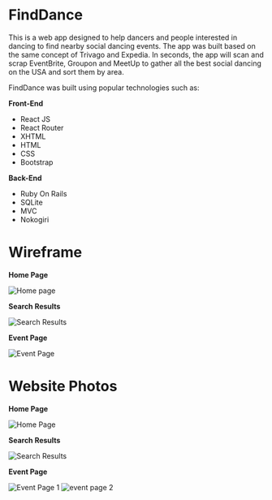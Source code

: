 # FindDance

This is a web app designed to help dancers and people interested in dancing to find nearby social dancing events. The app was built based on the same concept of Trivago and Expedia. In seconds, the app will scan and scrap EventBrite, Groupon and MeetUp to gather all the best social dancing on the USA and sort them by area. 

FindDance was built using popular technologies such as: 

**Front-End**
- React JS
- React Router
- XHTML
- HTML
- CSS
- Bootstrap

**Back-End**
- Ruby On Rails
- SQLite
- MVC
- Nokogiri 

# Wireframe

**Home Page**

![Home page](https://lh3.googleusercontent.com/_QgXGEm00aKNKlU7bBtJHNn9Z0_UyD5aEBtaiz7STDJwvDqLz9QtK2MKUJPuLz9jaG96fNP1g5c2gIVoCF9C0rcnNEkmQK3RCyjZMeqOOTfm8Eqx551185dMf7dUhIXIPvm_1c2VZR0Noz-xC_fDlk8i1Fo1ElVugKr367ibDG8WFkZH-KsKviie1fzjd2IQSdIVlEsqAMn5w8HOEOYufS1p3X6P48aIlbeb6kBmECfsudtSig9NyuGF_hQpMLAqynta1iRHUMpUphGHxgzZsrujWgDG1bRdIP6qM07ZD_Aq2gd8gglvp2LGvb1DYdro8mvmkmBFAg3GpO4SN8qKoIPbH95e5kjrsRPsdZs5Y-2FfQ84IBcvrVRNgSMcpzvQ3PrWaa3reoCqENoi1h0QddP7SVTzQm-mRmG4Lbs5SgjBNUS8DW3T72xaaPx7LKwNfloMXXoCXtl7HUSoGk_A7-Qg25bpJVUCvkXasiz_4kwpCpgezhh3Eo5UTcB3shCR61P1TUHDMr_ecWIpIN7xHaF8ikABYFarNRCKhrFew2R-W8GpZumGzaj_Nhz5QF_p9KuvkMoGL8PtFbkHohRJw8F4rm10Rw-uZ2V5jpydDNlAW5VCwWpfm8qBS3yiNfVocnwYWEyxivsllE3NStBMJkG3mW5YjTo2pkE1MysaGxol4pqXuGtAqzU=w909-h667-no "Home page")

**Search Results**

![Search Results](https://lh3.googleusercontent.com/XnWS5B_RUqbvc-nh8z6V8AG1rbsCSg21SnKi_U0dH_3cE2Td669sthrC8U4qwWhK-62Tz_0v7KuPdT3mGIiean5lh6luRvqmbFY9CsCOXYQn02K5J8F64vS_RLZMCXC1GU2uGo4u_dDQafrZ0sKPK5RL3mJuqtnKK8pbdzy2bvxIgZqnco8ZxEFmGguKy4tVfyNxHyHrPrA4qAhfDLonrAypBFmJ7iAHSt0OVrceXIIXT24VSkTCnUYq457m_Id3sFs_O-1JFBP1tA0v0nL0NiYVsgjWCL3TrXmjaK-f2KubU0u80zvGK53wKtQOq_sD2tCUMkb0LxPH9fj0tdqtDXkKrT_LOWHBaqqZd8dSNyv1bZDEhfqtneMWfnTovxaVXYnOyFXfM367d73ATZUmqHog7ZyJV-Y_hWlmkjjspXAkLP1U6tMRu2Ix4sHHAHllhT-Xx-cgVV6r-ReGToi9vysi8-hfWO8sGOhHmQ75hBMEdUhk3RIZmHzLa8e1CzFSRl-HEdihOmJJ1jqY2f0kJsyu2OAT0HDLRrUEddOZReHYMzNA4J5XflYJO6SmphrWCeE2zwS841QXV63rbtLbsxkJPVt31DuLLXldj7x3_L6T2LC-W-kYY1lL17bYfyxxhnLuywoEG5Al1T8UrSJzqbD51i9CUJqMf14mjA7CIl5g9YG3Ayjdx9M=w912-h928-no "Search Results")

**Event Page**

![Event Page](https://lh3.googleusercontent.com/s_zPDaMi3jroDYtAtoqycTfUhI35tnyTgVepI24j-p-ZfN2q5YGJJs_JTxCJbP3HU1exn6e6HKZN6yPd2C9TSYuYwMU6x6Fk0mF0PECYy4N2TckIqqh1LQwOKu0v1I5mgvVp_FdRiaq_Ak_y9ey0wVwKWz2r62XMrh9b5glwMeUAQH4FpWqoNvOrx4lj-qcdNDim4qrp37nkel-05B1BRA5gbz_U0N-VtwiQNejWnfg17XSPhFRaKsCqPWgoGh31-i6oAbCrvvdVBgW7gMmu6UIHeGsImJYXBWtShipbi6JXgIgrouB5f8x0Yb6Jh3yh-K7QkSDa8V2rHewqm0xoVMBrZBnCx0F5TxZqbiZSPErIMgsANglYH9R0JpHS6YNsIRsXaPnBthoPYwWWP99rJ8FZ22WdYP9GVQP2y3-OE0WFMZTbtwQSls33tGbyz2A1yuThR7cUM2M7YhTknj29onpU0KTp2qeck3_rztDCEzIHbMuRChudXDfRmKfKa9jBDTXumjUmbb1x8F_FRAR_zCULiWW9OXCAD_W_rb8XeWxrOF9CWeVfPNHnuCQqXpU6uNinMY-BIzs0XgVNssacAZhSmlhNeNMX_ljyh-AdhrIAklHcu9OW4SYdQhT_nQUZ9VNzL_s4Th5RQ1T1M5wzTLXUjOLFHKZX37PLw3JGlAf9S-8a63W_F80=w554-h862-no "Event Page")

# **Website Photos**

**Home Page**

![Home Page](https://lh3.googleusercontent.com/M4L6aiZvTET3zHowfM-7ZcYGBljk50m7skh691MFA4JhHIeSLtmDuOdgKVaJlMLFF7f5GP-UwsToB-hmMn1CtqQkuubCx9MQssZgeSxxbV8xUvk0i9TexrXpf8eDbt_yu5cm4h0x8EvPGZtBPibaHSmudKd_7aqi5AzeVo-upWwS3KJ2LI-yX7XXqBTAbvSLu34IFKn4F3UDYuW7H-NyG5Ou4IKJD6HGgKHG8GG_bKVvepoDde-GW32VV2qM6WnBbePEsgWTBfVIots52Yamcl4IJ9_rqs-pdNleYTAYxuKhQoU9LFslyTS8nat0uwLxOQfzWboR9cl7krm5ehO1XvApOduJzxk71NUFsWUhVbm9Ocy0oJ229yqz4GOPc45khTBqTZ5WGSuLN6NWIuua31qFLXZLM2KJFOW0x26S_MSKaiOX-tKp600LghXH6sweIH9pLGCFnQh8vx8YhFfkVy6lDslEq5WdeZ0YcNPV_Cq2-ShqAvLh1lSrOgHrSdO4DKHyyFQTv4cSrCgcCu0xFDqv5cNfUY8yMCW6X6eWDUWmKR2OOHAeSnF_2O9BBiNVwQiZBcclyXaHnvG87GBSek-B0rO1ae0EVLz7OtuxeAiGdPFTjBeg9m2zreUdz02ZjIfyQZcnxIz054C3I7YKQpzAaT8XCDr19SiB1zSoFwnZqO_A0yWf-O8=w1919-h969-no "Home Page")

**Search Results**

![Search Results](https://lh3.googleusercontent.com/U2IGSQZ0ropp1fcyDijoQorM6scykHBK4cHHvqqudzDHufrxWjbGrm701fnfWZcORzKpb_lcSAh0fPt5-M1JHJtWgKbWeZmVNge-Rvqb1SC4V-bhaOsh2_-9-MdrtluV5_PdGHpgFBYmHKtO0RQJN4iOHa0D4OuVkvtAbL3Wfc9PGg4iIeV0CGaHoQFYo2eeIEOBHHrVJSrjX8yNLMig1Jzd2YLBPjYfr8jRUUdyfr3a-7qz6-QfFfqK7E9ReCoXQn27cVbM6czQe997yq5ecbDxYYpCXLQebXR6KbECdmrz7owUCzljyy2vaBUDXNKAms8LTAfyNDeRDxBp4CuUrQJey9FdF2pYdJLUbZoZe7MCShHv4lXm2FyKL4CaMd0-fr6Vthxxee0_XGt0WY5f3SNX5gqFzGBXAKdhnzOMAU5V5Zmf-cFnImjgaLeLanWtmcD7UFtaJNHvTgNWdskVJAoNGqfqILMQqF_UVPKRGMKqNARc86pFc8Qmq_7m8Z2FjWyDbkcabj9v1Q5iA0aEBGnl5jhcPq6r0vbJu0irXKNUw-nskfeJden5xUcUXe8Rj1PDWgpsy9ElQwklU6Y0OkrBOnEnwHtD5TSo9b-4634h0j7rN92ZxYw2uAO947sRVvsgJ3qWtCC_dO8yhRnaIlXQ_Uy5ReHLx712WtSdRU4xLgn8ahRFg0c=w1919-h969-no "Search Results")

**Event Page**

![Event Page 1](https://lh3.googleusercontent.com/yfB_yfunvPCVSAzTr0nveXhHr35ciEc1pwF13kYj0abff-MRPwdkgjQZc4YuMO1Tn_nPyII93B5lX8ZFkfr1fYirl4fl5EHO_JT8PgVXRvc4W3n1oQfJRpc_C_C9nEAWWx0Y5zrBpTtSp-bw7JosuvytebPHZGEWw_Hng-a6ajvOQV5vy8heA9nYvUsRHm4Bfv-QgT8D1xj5nzgC_GrVwTDpjkJz0hy6EsDLw-ebbN1O5bm6MD4YL_-Mu7O7-nU_C72cZmEdf7JnZ5aZ78F7j4hhO5iRlQ0NfNrh1KgeVD1Qj5wxEBIGJoN-PgruZqcxjmMIUUXGbsLiQvB8J3u0naWS5in9CNEwPCXFtmyH1cYwEc6cQeO_9prNHTJLY0LbQc_z8rC5oo6-RGB0s1EPlfuQDk0l9JtjwuKrSSF6Wi4rG7lHIet1vUzpjqaDH4cBm2tFo0J5UbByyUv_s5rcB0XFr_iZVousaXj59WHW1MLzoDeqXVZDFaDMUUmuZfzkXzEWYsbNRo2dUhGjlGRa4fLp-S5LbKtkqO3dlhMO7Y6cI-tFSUAebunGiigEV3P0v7XLPDTPLsa0CdfuLPmqJgMTRkbTvsc8k9DJfL-sS11cUqLfGKLOrQTTrlXshLEbPeVTUTMyCvFIwfafi1mPBnW_sM-hqNOuxPPxmPd9uHOtEAU9SB_vLnc=w1919-h969-no "Event Page 1")
![event page 2](https://lh3.googleusercontent.com/3JqZ3OEnxVg6UEa98qbShpTyVTSBhE2JmSlxwtEZIS1JOBu8tKFUGXILBOhpEy6Uq1AHU8y9DEN7jVLLHD3y_EqYU4TPAFp1dv8qF1vxFat14UvRtdhIzGXJTHcVLPZfaNZHhJmWnZmSkftB9NY8IzX60CV6B71EEPd0u_J2Qu2Tu5s0p5c371k2Pnj92RIxDA2A4MObjXV-rvz08ea6A1KL2mi2b-uVAM-CZxTLXVodGADSvHuI-jjiD7ue0Iz430MEGnrV0Ej-i8Fpa_1B4UjvXidUqQpM4AF8zAfCcAOZTJS9gH1SKgEyVyGnV_de9un9dUMcnLyxl5SdIVOcQ4q4g3nu8L0D9Sq0sqxOdUmrXewaVt06hPd2kPrwIjDJzMtOUs23p1h3Y1ROXwcabkQWev5JEPAYhl5q3jPIfkd2CilqXFKlkjqj63W2RaFbV9ZFpPmhIG7n0EnHkD43i9LagUPgIoSeY8o8yGuPGwbX2VsMupDrukWka1N1GIVDONnA5DsDJjWdUKnYzV2ojIiEaHqXMo2K4hV6VA3EN8CEDtQO5UMqSQ5Uj7uzuvr05JBrPUkught_LguKWafckbwquvf87l4fF-886DPpGc6D8V5CTr77qNfCvzcH-zd1I71acoZgObmmWfENpo6bmgXhlkqYYQ5yBhphI7ee0VbzVDG-ytD4ofI=w1920-h963-no "event page 2")
